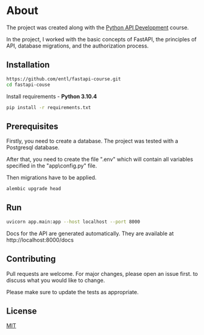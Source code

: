 # About

The project was created along with the [Python API Development](https://www.youtube.com/watch?v=0sOvCWFmrtA) course.

In the project, I worked with the basic concepts of FastAPI, the principles of API, database migrations, and the authorization process.

## Installation

```bash
https://github.com/entl/fastapi-course.git
cd fastapi-couse
```
Install requirements - **Python 3.10.4**
```bash
pip install -r requirements.txt
```

## Prerequisites
Firstly, you need to create a database. The project was tested with a Postgresql database.

After that, you need to create the file ".env" which will contain all variables specified in the "app\config.py" file.

Then migrations have to be applied.
```bash
alembic upgrade head
```

## Run

```bash
uvicorn app.main:app --host localhost --port 8000
```

Docs for the API are generated automatically. They are available at http://localhost:8000/docs

## Contributing

Pull requests are welcome. For major changes, please open an issue first.
to discuss what you would like to change.

Please make sure to update the tests as appropriate.

## License

[MIT](https://choosealicense.com/licenses/mit/)